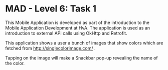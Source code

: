 # MAD - Level 6: Task 1

This Mobile Application is developed as part of the introduction to the Mobile Application Development at HvA.
The application is used as an introduction to external API calls using OkHttp and Retrofit.

This application shows a user a bunch of images that show colors which are fetched from http://singlecolorimage.com/ .

Tapping on the image will make a Snackbar pop-up revealing the name of the color.
